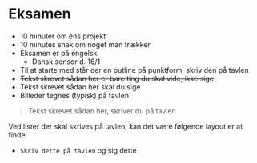 # Eksamen

* 10 minuter om ens projekt
* 10 minutes snak om noget man trækker
* Eksamen er på engelsk
	* Dansk sensor d. 16/1
* Til at starte med står der en outline på punktform, skriv den på tavlen
* ~~Tekst skrevet sådan her er bare ting du skal vide, ikke sige~~
* Tekst skrevet sådan her skal du sige
* Billeder tegnes (typisk) på tavlen
> Tekst skrevet sådan her, skriver du på tavlen

Ved lister der skal skrives på tavlen, kan det være følgende layout er at finde:

* `Skriv dette på tavlen` og sig dette
